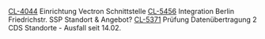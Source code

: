 

[CL-4044](https://sell-pick.myjetbrains.com/youtrack/issue/CL-4044) Einrichtung Vectron Schnittstelle
[CL-5456](https://sell-pick.myjetbrains.com/youtrack/issue/CL-5456) Integration Berlin Friedrichstr. SSP Standort & Angebot?
[CL-5371](https://sell-pick.myjetbrains.com/youtrack/issue/CL-5371) Prüfung Datenübertragung 2 CDS Standorte - Ausfall seit 14.02.
